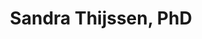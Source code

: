 ---
layout: lab_member
category: 'postdoc'
title: Sandra Thijssen, PhD
short-name: Sandra Thijssen
image: sandra-thijssen.jpeg
role: Postdoc
alumni: true
permalink: 'members/sandra-thijssen'
social:
    twitter: https://twitter.com/thijssen_s
    linkedin: 
    google-scholar: 
    github: 
    website:
    research-gate: 
education:
contact:
    umn-email: 

---
